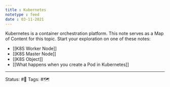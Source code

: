 ```yaml
---
title : Kubernetes
notetype : feed
date : 03-11-2021
---
```


Kubernetes is a container orchestration platform. This note serves as a Map of Content for this topic. Start your exploration on one of these notes:
- [[K8S Worker Node]]
- [[K8S Master Node]]
- [[K8S Object]]
- [[What happens when you create a Pod in Kubernetes]]



-----

Status: #🌲 
Tags: #🗺️
